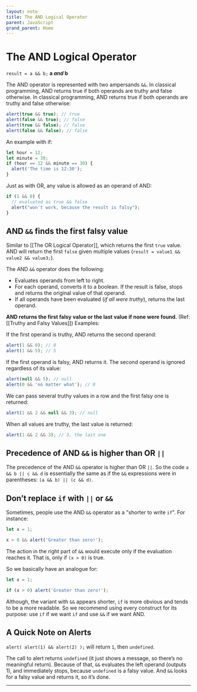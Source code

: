 ```yaml
---
layout: note
title: The AND Logical Operator
parent: JavaScript
grand_parent: Home
---
```


# The AND Logical Operator

`result = a && b;` **a _and_ b**

The AND operator is represented with two ampersands `&&`. In classical programming, AND returns true if both operands are truthy and false otherwise. In classical programming, AND returns true if both operands are truthy and false otherwise:

```js
alert(true && true); // true
alert(false && true); // false
alert(true && false); // false
alert(false && false); // false
```

An example with if:

```js
let hour = 12;
let minute = 30;
if (hour == 12 && minute == 30) {
  alert('The time is 12:30');
}
```

Just as with OR, any value is allowed as an operand of AND:

```js
if (1 && 0) {
  // evaluated as true && false
  alert("won't work, because the result is falsy");
}
```

## AND `&&` finds the first falsy value

Similar to [[The OR Logical Operator]], which returns the first `true` value. AND will return the first `false` given multiple values (`result = value1 && value2 && value3;`).

The AND `&&` operator does the following:

- Evaluates operands from left to right.
- For each operand, converts it to a boolean. If the result is false, stops and returns the original value of that operand.
- If all operands have been evaluated (_if all were truthy_), returns the last operand.

**AND returns the first falsy value or the last value if none were found.** (Ref:[[Truthy and Falsy Values]]) Examples:

If the first operand is truthy, AND returns the second operand:

```js
alert(1 && 0); // 0
alert(1 && 5); // 5
```

If the first operand is falsy, AND returns it. The second operand is ignored regardless of its value:

```js
alert(null && 5); // null
alert(0 && 'no matter what'); // 0
```

We can pass several truthy values in a row and the first falsy one is returned:

```js
alert(1 && 2 && null && 3); // null
```

When all values are truthy, the last value is returned:

```js
alert(1 && 2 && 3); // 3, the last one
```

## Precedence of AND `&&` is higher than OR `||`

The precedence of the AND `&&` operator is higher than OR `||`. So the code `a && b || c && d` is essentially the same as if the `&&` expressions were in parentheses: `(a && b) || (c && d)`.

## Don’t replace `if` with `||` or `&&`

Sometimes, people use the AND `&&` operator as a "shorter to write `if`". For instance:

```js
let x = 1;

x > 0 && alert('Greater than zero!');
```

The action in the right part of `&&` would execute only if the evaluation reaches it. That is, only if `(x > 0)` is true.

So we basically have an analogue for:

```js
let x = 1;

if (x > 0) alert('Greater than zero!');
```

Although, the variant with `&&` appears shorter, `if` is more obvious and tends to be a more readable. So we recommend using every construct for its purpose: use `if` if we want `if` and use `&&` if we want AND.

## A Quick Note on Alerts

`alert( alert(1) && alert(2) );` will return `1`, then `undefined`.

The call to alert returns `undefined` (it just shows a message, so there’s no meaningful return).
Because of that, `&&` evaluates the left operand (outputs 1), and immediately stops, because `undefined` is a falsy value. And `&&` looks for a falsy value and returns it, so it’s done.

---
